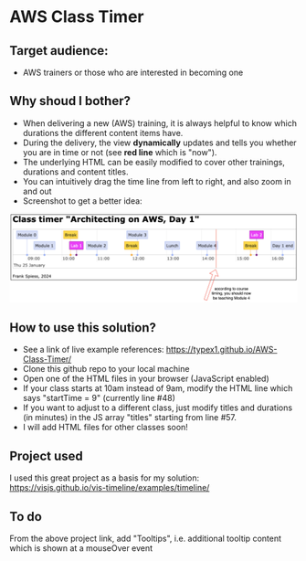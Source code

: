 # AWS Class Timer

## Target audience:

* AWS trainers or those who are interested in becoming one

## Why shoud I bother?

* When delivering a new (AWS) training, it is always helpful to know which durations the different content items have.
* During the delivery, the view **dynamically** updates and tells you whether you are in time or not (see **red line** which is "now").
* The underlying HTML can be easily modified to cover other trainings, durations and content titles.
* You can intuitively drag the time line from left to right, and also zoom in and out
* Screenshot to get a better idea:
  
![AWS class timer image](./img/aws-class-timer-2.png)

## How to use this solution?

* See a link of live example references: https://typex1.github.io/AWS-Class-Timer/
* Clone this github repo to your local machine
* Open one of the HTML files in your browser (JavaScript enabled)
* If your class starts at 10am instead of 9am, modify the HTML line which says "startTime = 9" (currently line #48)
* If you want to adjust to a different class, just modify titles and durations (in minutes) in the JS array "titles" starting from line #57.
* I will add HTML files for other classes soon!

## Project used

I used this great project as a basis for my solution: https://visjs.github.io/vis-timeline/examples/timeline/

## To do

From the above project link, add "Tooltips", i.e. additional tooltip content which is shown at a mouseOver event
